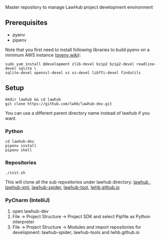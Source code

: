 Master repository to manage LawHub project development environment

## Prerequisites
* pyenv
* pipenv

Note that you first need to install following libraries to build pyenv on a minimum AWS instance ([pyenv wiki](https://github.com/pyenv/pyenv/wiki/common-build-problems])):
```
sudo yum install @development zlib-devel bzip2 bzip2-devel readline-devel sqlite \
sqlite-devel openssl-devel xz xz-devel libffi-devel findutils
```

## Setup
```
mkdir lawhub && cd lawhub
git clone https://github.com/lwhb/lawhub-dev.git
```
You can use a different parent directory name instead of lawhub if you want.

### Python
```
cd lawhub-dev
pipenv install 
pipenv shell
```

### Repositories
```
./init.sh
```
This will clone all the sub repositories under lawhub directory: [lawhub
](https://github.com/lwhb/lawhub), [lawhub-xml](https://github.com/lwhb/lawhub-xml), [lawhub-spider](https://github.com/lwhb/lawhub-spider), [lawhub-tool](https://github.com/lwhb/lawhub-tool), [lwhb.github.io](https://github.com/lwhb/lwhb.github.io)

### PyCharm (IntelliJ)
1. open lawhub-dev
1. File -> Project Structure -> Project SDK and select Pipfile as Python interpreter
1. File -> Project Structure -> Modules and import repositories for development: lawhub-spider, lawhub-tools and lwhb.github.io